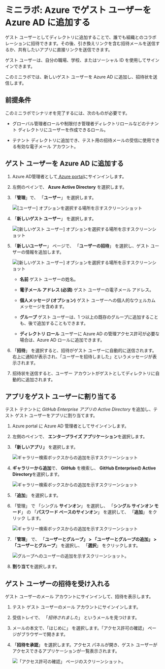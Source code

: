 ﻿# ミニラボ: Azure でゲスト ユーザーを Azure AD に追加する

ゲスト ユーザーとしてディレクトリに追加することで、誰でも組織とのコラボレーションに招待できます。その後、引き換えリンクを含む招待メールを送信するか、共有したいアプリに直接リンクを送信できます。 

ゲスト ユーザーは、自分の職場、学校、またはソーシャル ID を使用してサインインできます。

このミニラボでは、新しいゲスト ユーザーを Azure AD に追加し、招待状を送信します。

## 前提条件

このミニラボでシナリオを完了するには、次のものが必要です。

* グローバル管理者ロールや制限付き管理者ディレクトリロールなどのテナント ディレクトリにユーザーを作成できるロール。

* テナント ディレクトリに追加でき、テスト用の招待メールの受信に使用できる有効な電子メール アカウント。

## ゲスト ユーザーを Azure AD に追加する

1. Azure AD管理者として[ Azure portal](https://portal.azure.com/)にサインインします。

2. 左側のペインで、 **Azure Active Directory** を選択します。

3. 「**管理**」で、 「**ユーザー**」 を選択します。

    ![[ユーザー] オプションを選択する場所を示すスクリーンショット](../../Linked_Image_Files/guest_user_image1.png)

4. 「**新しいゲスト ユーザー**」 を選択します。

    ![[新しいゲスト ユーザー] オプションを選択する場所を示すスクリーンショット](../../Linked_Image_Files/guest_user_image2.png)

5. 「**新しいユーザー**」 ページで、 「**ユーザーの招待**」 を選択し、ゲスト ユーザーの情報を追加します。   

    ![[新しいゲスト ユーザー] オプションを選択する場所を示すスクリーンショット](../../Linked_Image_Files/guest_user_image3.png)

    - **名前** ゲスト ユーザーの姓名。

    - **電子メール アドレス (必須)** ゲスト ユーザーの電子メール アドレス。

    - **個人メッセージ (オプション)** ゲスト ユーザーへの個人的なウェルカム メッセージを含めます。

    - **グループ** ゲスト ユーザーは、1 つ以上の既存のグループに追加することも、後で追加することもできます。

    - **ディレクトリ ロール** ユーザーに Azure AD の管理アクセス許可が必要な場合は、Azure AD ロールに追加できます。

6. 「**招待**」 を選択すると、招待がゲスト ユーザーに自動的に送信されます。右上に通知が表示され、「ユーザーを招待しました」というメッセージが表示されます。

7. 招待状を送信すると、ユーザー アカウントがゲストとしてディレクトリに自動的に追加されます。

## アプリをゲスト ユーザーに割り当てる

テスト テナントに *GitHub Enterprise アプリの Active Directory* を追加し、テスト ゲスト ユーザーをアプリに割り当てます。

1. Azure portal に Azure AD 管理者としてサインインします。

2. 左側のペインで、 **エンタープライズ アプリケーション**を選択します。

3. **「新しいアプリ」** を選択します。

    ![ギャラリー検索ボックスからの追加を示すスクリーンショット](../../Linked_Image_Files/guest_user_image4.png)

4. **ギャラリーから追加**で、 **GitHub** を検索し、 **GitHub Enterpriseの Active Directory**を選択します。 

    ![ギャラリー検索ボックスからの追加を示すスクリーンショット](../../Linked_Image_Files/guest_user_image6.png)

5. 「**追加**」 を選択します。

6. 「管理」 で 「シングル **サインオン**」 を選択し、 「**シングル サインオン モード**」 の 「**パスワード ベースのサインオン**」 を選択して、 「**追加**」 をクリック します。

    ![ギャラリー検索ボックスからの追加を示すスクリーンショット](../../Linked_Image_Files/guest_user_image7.png)

7. 「**管理**」 で、 「**ユーザーとグループ」 > 「ユーザーとグループの追加」 > 「ユーザーとグループ**」 を選択し、 「**選択**」 をクリックします。

    ![グループへのユーザーの追加を示すスクリーンショット。](../../Linked_Image_Files/guest_user_image9.png)

8. **割り当て**を選択します。

## ゲスト ユーザーの招待を受け入れる

ゲスト ユーザーのメール アカウントにサインインして、招待を表示します。

1. テスト ゲスト ユーザーのメール アカウントにサインインします。

2. 受信トレイで、 「*招待されました*」 というメールを見つけます。

3. メールの本文で、「はじめに」 を選択します。「アクセス許可の確認」 ページがブラウザーで開きます。

4. 「**招待を承認**」 を選択します。アクセス パネルが開き、ゲスト ユーザーがアクセスできるアプリケーションが一覧表示されます。

    ![「アクセス許可の確認」 ページのスクリーンショット。](../../Linked_Image_Files/guest_user_image5.png)
